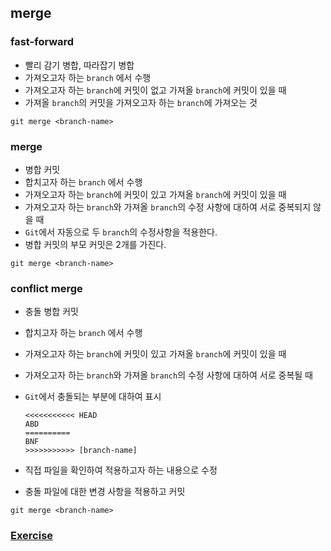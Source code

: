 ## merge

### fast-forward

- 빨리 감기 병합, 따라잡기 병합
- 가져오고자 하는 `branch` 에서 수행
- 가져오고자 하는 `branch`에 커밋이 없고 가져올 `branch`에 커밋이 있을 때
- 가져올 `branch`의 커밋을 가져오고자 하는 `branch`에 가져오는 것

```shell
git merge <branch-name>
```

### merge

- 병합 커밋
- 합치고자 하는 `branch` 에서 수행
- 가져오고자 하는 `branch`에 커밋이 있고 가져올 `branch`에 커밋이 있을 때
- 가져오고자 하는 `branch`와 가져올 `branch`의 수정 사항에 대하여 서로 중복되지 않을 때
- `Git`에서 자동으로 두 `branch`의 수정사항을 적용한다.
- 병합 커밋의 부모 커밋은 2개를 가진다.

```shell
git merge <branch-name>
```

### conflict merge

- 충돌 병합 커밋
- 합치고자 하는 `branch` 에서 수행
- 가져오고자 하는 `branch`에 커밋이 있고 가져올 `branch`에 커밋이 있을 때
- 가져오고자 하는 `branch`와 가져올 `branch`의 수정 사항에 대하여 서로 중복될 때
- `Git`에서 충돌되는 부분에 대하여 표시

  ```text
  <<<<<<<<<<< HEAD
  ABD
  ==========
  BNF
  >>>>>>>>>>> [branch-name]
  ```

- 직접 파일을 확인하여 적용하고자 하는 내용으로 수정
- 충돌 파일에 대한 변경 사항을 적용하고 커밋

```shell
git merge <branch-name>
```

### [Exercise](https://plum-poppy-0ea.notion.site/Git-Merging-Exercise-0236a17f04c847159a38f5efa978ce2c)
